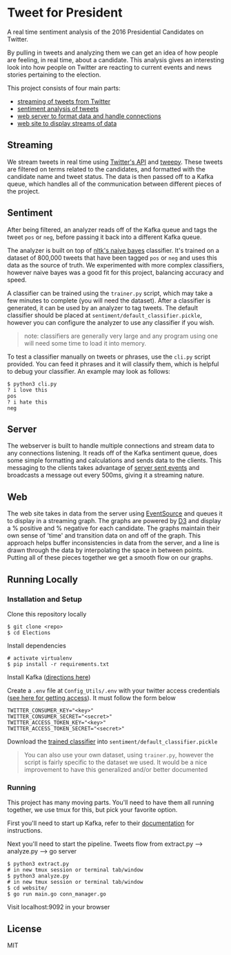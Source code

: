# Tweet for President

A real time sentiment analysis of the 2016 Presidential Candidates on Twitter.

By pulling in tweets and analyzing them we can get an idea of how people are feeling, in real time, about a candidate. This analysis gives an interesting look into how people on Twitter are reacting to current events and news stories pertaining to the election.

This project consists of four main parts:
 - [streaming of tweets from Twitter](https://github.com/CUBigDataClass/Elections#streaming)
 - [sentiment analysis of tweets](https://github.com/CUBigDataClass/Elections#sentiment)
 - [web server to format data and handle connections](https://github.com/CUBigDataClass/Elections#server)
 - [web site to display streams of data](https://github.com/CUBigDataClass/Elections#web)

## Streaming

We stream tweets in real time using [Twitter's API](https://dev.twitter.com/streaming/public) and [tweepy](https://github.com/tweepy/tweepy). These tweets are filtered on terms related to the candidates, and formatted with the candidate name and tweet status. The data is then passed off to a Kafka queue, which handles all of the communication between different pieces of the project.

## Sentiment

After being filtered, an analyzer reads off of the Kafka queue and tags the tweet `pos` or `neg`, before passing it back into a different Kafka queue.

The analyzer is built on top of [nltk's naive bayes](http://www.nltk.org/book/ch06.html) classifier. It's trained on a dataset of 800,000 tweets that have been tagged `pos` or `neg` and uses this data as the source of truth. We experimented with more complex classifiers, however naive bayes was a good fit for this project, balancing accuracy and speed.

A classifier can be trained using the `trainer.py` script, which may take a few minutes to complete (you will need the dataset). After a classifier is generated, it can be used by an analyzer to tag tweets. The default classifier should be placed at `sentiment/default_classifier.pickle`, however you can configure the analyzer to use any classifier if you wish.

> note: classifiers are generally very large and any program using one will need some time to load it into memory.

To test a classifier manually on tweets or phrases, use the `cli.py` script provided. You can feed it phrases and it will classify them, which is helpful to debug your classifier. An example may look as follows:

```
$ python3 cli.py
? i love this
pos
? i hate this
neg
```

## Server

The webserver is built to handle multiple connections and stream data to any connections listening. It reads off of the Kafka sentiment queue, does some simple formatting and calculations and sends data to the clients. This messaging to the clients takes advantage of [server sent events](https://www.wikiwand.com/en/Server-sent_events) and broadcasts a message out every 500ms, giving it a streaming nature.

## Web

The web site takes in data from the server using [EventSource](https://developer.mozilla.org/en-US/docs/Web/API/Server-sent_events/Using_server-sent_events) and queues it to display in a streaming graph. The graphs are powered by [D3](https://d3js.org/) and display a % positive and % negative for each candidate. The graphs maintain their own sense of 'time' and transition data on and off of the graph. This approach helps buffer inconsistencies in data from the server, and a line is drawn through the data by interpolating the space in between points. Putting all of these pieces together we get a smooth flow on our graphs.

## Running Locally

### Installation and Setup

Clone this repository locally
```
$ git clone <repo>
$ cd Elections
```

Install dependencies
```
# activate virtualenv
$ pip install -r requirements.txt
```

Install Kafka ([directions here](https://kafka.apache.org/quickstart#quickstart_download))

Create a `.env` file at `Config_Utils/.env` with your twitter access credentials ([see here for getting access](https://dev.twitter.com/oauth/overview)). It must follow the form below
```
TWITTER_CONSUMER_KEY="<key>"
TWITTER_CONSUMER_SECRET="<secret>"
TWITTER_ACCESS_TOKEN_KEY="<key>"
TWITTER_ACCESS_TOKEN_SECRET="<secret>"
```

Download the [trained classifier](https://www.dropbox.com/s/0j472jfhw3crvsf/default_classifier.pickle?dl=0) into `sentiment/default_classifier.pickle`
> You can also use your own dataset, using `trainer.py`, however the script is fairly specific to the dataset we used. It would be a nice improvement to have this generalized and/or better documented

### Running

This project has many moving parts. You'll need to have them all running together, we use tmux for this, but pick your favorite option.

First you'll need to start up Kafka, refer to their [documentation](https://kafka.apache.org/quickstart#quickstart_startserver) for instructions.

Next you'll need to start the pipeline. Tweets flow from extract.py --> analyze.py --> go server

```
$ python3 extract.py
# in new tmux session or terminal tab/window
$ python3 analyze.py
# in new tmux session or terminal tab/window
$ cd website/
$ go run main.go conn_manager.go
```

Visit localhost:9092 in your browser

## License

MIT

